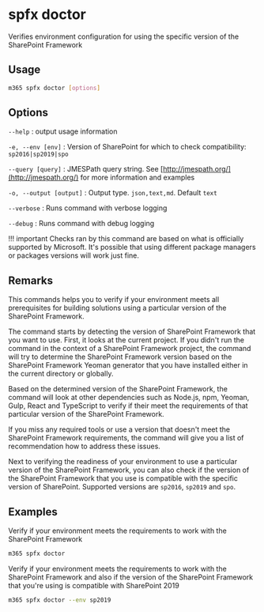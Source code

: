# spfx doctor

Verifies environment configuration for using the specific version of the SharePoint Framework

## Usage

```sh
m365 spfx doctor [options]
```

## Options

`--help`
: output usage information

`-e, --env [env]`
: Version of SharePoint for which to check compatibility: `sp2016|sp2019|spo`

`--query [query]`
: JMESPath query string. See [http://jmespath.org/](http://jmespath.org/) for more information and examples

`-o, --output [output]`
: Output type. `json,text,md`. Default `text`

`--verbose`
: Runs command with verbose logging

`--debug`
: Runs command with debug logging

!!! important
    Checks ran by this command are based on what is officially supported by Microsoft. It's possible that using different package managers or packages versions will work just fine.

## Remarks

This commands helps you to verify if your environment meets all prerequisites for building solutions using a particular version of the SharePoint Framework.

The command starts by detecting the version of SharePoint Framework that you want to use. First, it looks at the current project. If you didn't run the command in the context of a SharePoint Framework project, the command will try to determine the SharePoint Framework version based on the SharePoint Framework Yeoman generator that you have installed either in the current directory or globally.

Based on the determined version of the SharePoint Framework, the command will look at other dependencies such as Node.js, npm, Yeoman, Gulp, React and TypeScript to verify if their meet the requirements of that particular version of the SharePoint Framework.

If you miss any required tools or use a version that doesn't meet the SharePoint Framework requirements, the command will give you a list of recommendation how to address these issues.

Next to verifying the readiness of your environment to use a particular version of the SharePoint Framework, you can also check if the version of the SharePoint Framework that you use is compatible with the specific version of SharePoint. Supported versions are `sp2016`, `sp2019` and `spo`.

## Examples

Verify if your environment meets the requirements to work with the SharePoint Framework

```sh
m365 spfx doctor
```

Verify if your environment meets the requirements to work with the SharePoint Framework and also if the version of the SharePoint Framework that you're using is compatible with SharePoint 2019

```sh
m365 spfx doctor --env sp2019
```
